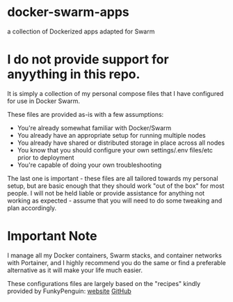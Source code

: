 # docker-swarm-apps
a collection of Dockerized apps adapted for Swarm

# I do not provide support for anyything in this repo.

It is simply a collection of my personal compose files that I have configured for use in Docker Swarm.

These files are provided as-is with a few assumptions:

 - You're already somewhat familiar with Docker/Swarm
 - You already have an appropriate setup for running multiple nodes
 - You already have shared or distributed storage in place across all nodes
 - You know that you should configure your own settings/.env files/etc prior to deployment
 - You're capable of doing your own troubleshooting

The last one is important - these files are all tailored towards my personal setup, but are basic enough that they should work "out of the box" for most people.
I will not be held liable or provide assistance for anything not working as expected - assume that you will need to do some tweaking and plan accordingly.

# Important Note

I manage all my Docker containers, Swarm stacks, and container networks with Portainer, and I highly recommend you do the same or find a preferable alternative as it will make your life much easier.


These configurations files are largely based on the "recipes" kindly provided by FunkyPenguin: [website](https://geek-cookbook.funkypenguin.co.nz/)  [GitHub](https://github.com/geek-cookbook)
